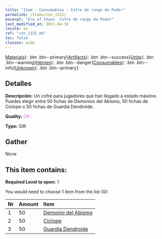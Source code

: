 ```yaml
---
title: "Item - Consumables - Cofre de rango de Poder"
permalink: /Items/con_1331/
excerpt: "Era of Chaos  Cofre de rango de Poder"
last_modified_at: 2021-04-16
locale: es
ref: "con_1331.md"
toc: false
classes: wide
---
```

 [Materials](/es/Items/){: .btn .btn--primary}[Artifacts](/es/Items/Artifacts/){: .btn .btn--success}[Units](/es/Items/Units/){: .btn .btn--warning}[Heroes](/es/Items/Heroes/){: .btn .btn--danger}[Consumables](/es/Items/Consumables/){: .btn .btn--info}[Unknown](/es/Items/Unknown/){: .btn .btn--primary}

## Detalles
 **Descripción:** Un cofre para jugadores que han llegado a estado máximo. Puedes elegir entre 50 fichas de Demonios del Abismo, 50 fichas de Cíclope o 50 fichas de Guardia Dendroide.

 **Quality:** <span style="color: #DA70D6">OK</span>

 **Type:** Gift

## Gather

  None

## This item contains:

 **Required Level to open:** 1

 You would need to choose 1 item from the list (0):

  | Nr | Amount |     Item    |
  |:---|:-------|:------------|
  | 1 | 50 | [Demonio del Abismo](/es/Items/unt_230/) |  | 
  | 2 | 50 | [Cíclope](/es/Items/unt_222/) |  | 
  | 3 | 50 | [Guardia Dendroide](/es/Items/unt_203/) |  | 
